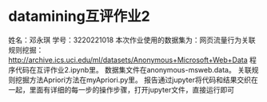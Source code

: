 # datamining互评作业2
姓名：邓永琪 学号：3220221018 
本次作业使用的数据集为：网页流量行为关联规则挖掘：http://archive.ics.uci.edu/ml/datasets/Anonymous+Microsoft+Web+Data 
程序代码在互评作业2.ipynb里。 数据集文件在anonymous-msweb.data。 
关联规则挖掘方法Apriori方法在myApriori.py里。 
报告通过jupyter将代码和结果交织在一起，里面有详细的每一步的操作步骤，打开jupyter文件，直接运行即可
